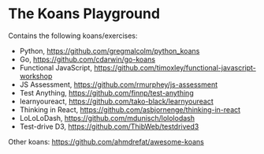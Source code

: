 The Koans Playground
====================

Contains the following koans/exercises:

- Python, https://github.com/gregmalcolm/python_koans
- Go, https://github.com/cdarwin/go-koans
- Functional JavaScript, https://github.com/timoxley/functional-javascript-workshop
- JS Assessment, https://github.com/rmurphey/js-assessment
- Test Anything, https://github.com/finnp/test-anything
- learnyoureact, https://github.com/tako-black/learnyoureact
- Thinking in React, https://github.com/asbjornenge/thinking-in-react
- LoLoLoDash, https://github.com/mdunisch/lololodash
- Test-drive D3, https://github.com/ThibWeb/testdrived3

Other koans: https://github.com/ahmdrefat/awesome-koans

